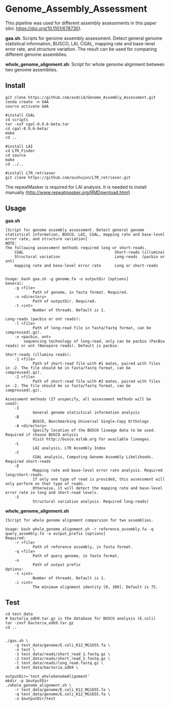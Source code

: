 # Genome_Assembly_Assessment

This pipeline was used for different assembly assessments in this paper (doi: https://doi.org/10.1101/678730).

**gaa.sh**: Scripts for genome assembly assessment. Detect general genome statistical information, BUSCO, LAI, CGAL, mapping rate and base-level error rate, and structure variation. The result can be used for comparing different genome assemblies. 

**whole_genome_alignment.sh**: Script for whole genome alignment between two genome assemblies.

## Install

```
git clone https://github.com/asdcid/Genome_Assembly_Assessment.git
conda create -n GAA
source activate GAA

#install CGAL
cd scripts
tar -xvf cgal-0.9.6-beta.tar
cd cgal-0.9.6-beta/
make
cd ..

#install LAI
cd LTR_Finder
cd source
make 
cd ../..

#install LTR_retriever
git clone https://github.com/oushujun/LTR_retriever.git
```

The repeatMasker is required for LAI analysis. It is needed to install manually (http://www.repeatmasker.org/RMDownload.html)

## Usage
**gaa.sh**
```
[Script for genome assembly assessment. Detect general genome statistical information, BUSCO, LAI, CGAL, mapping rate and base-level error rate, and structure variation]
NOTE:
The following assessment methods required long or short-reads.
    CGAL                                        Short-reads (illumina)
    Structural variation                        Long-reads  (pacbio or ont)
    mapping rate and base-level error rate      Long or short-reads


Usage: bash gaa.sh -g genome.fa -o outputDir [options]
General:
    -g <file>
            Path of genome, in fasta format. Required.
    -o <directory>
            Path of outputDir. Required.
    -t <int>
            Number of threads. Default is 1.

Long-reads (pacbio or ont reads):
    -l <file>
            Path of long-read file in fasta/fastq format, can be compressed(.gz).
    -x <pacbio, ont>
        sequencing technology of long-read, only can be pacbio (PacBio reads) or ont (Nanopore reads). Default is pacbio.

Short-reads (illumina reads):
    -1 <file>
            Path of short-read file with #1 mates, paired with files in -2. The file should be in fasta/fastq format, can be compressed(.gz).
    -2 <file>
            Path of short-read file with #2 mates, paired with files in -2. The file should be in fasta/fastq format, can be compressed(.gz).

Assessment methods (If unspecify, all assessment methods will be used):
    -I
            General genome statistical information analysis
    -B
            BUSCO, Benchmarking Universal Single-Copy Orthologs
    -A <directory>
            Specify location of the BUSCO lineage data to be used. Required if choose BUSCO anlysis
            Visit http://busco.ezlab.org for available lineages.
    -L
            LAI analysis, LTR Assembly Index
    -C
            CGAL analysis, Computing Genome Assembly Likelihoods. Required short-reads
    -E
            Mapping rate and base-level error rate analysis. Required long/short-reads.
            If only one type of read is provided, this assessment will only perform on that type of reads.
            Otherwise, it will detect the mapping rate and base-level error rate in long and short-read levels.
    -S
            Structural variation analysis. Required long-reads)
```


**whole_genome_alignment.sh**
```
[Script for whole genome alignment comparsion for two assemblies.

Usage: bash whole_genome_alignment.sh -r reference_assembly.fa -q query_assembly.fa -o output_prefix [options]
Required:
    -r <file>
            Path of reference assembly, in fasta format.
    -q <file>
            Path of query genome, in fasta format.
    -o
            Path of output prefix
Options:
    -t <int>
            Number of threads. Default is 1.
    -i <int>
            The minimum alignment identity [0, 100]. Default is 75.
```


## Test
```
cd test_data
# bacteria_odb9.tar.gz is the database for BUSCO analysis (E.coli)
tar -zxvf bacteria_odb9.tar.gz
cd ..


./gas.sh \
    -g test_data/genome/E.coli_K12_MG1655.fa \
    -o test \
    -1 test_data/reads/short_read_1.fastq.gz \
    -2 test_data/reads/short_read_2.fastq.gz \
    -l test_data/reads/long_read.fastq.gz \
    -A test_data/bacteria_odb9 \
```

```
outputDir='test_wholeGenomeAlignment'
mkdir -p $outputDir
./whole_genome_alignment.sh \
    -r test_data/genome/E.coli_K12_MG1655.fa \
    -q test_data/genome/E.coli_K12_MG1655.fa \
    -o $outputDir/test
```
